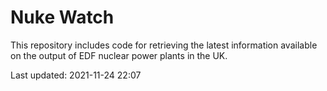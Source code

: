 # Nuke Watch

This repository includes code for retrieving the latest information available on the output of EDF nuclear power plants in the UK.

Last updated: 2021-11-24 22:07